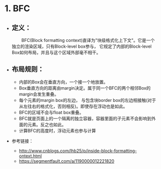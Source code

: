 # 1. BFC
  * ## 定义：
    &nbsp;&nbsp;&nbsp;&nbsp;&nbsp;&nbsp;&nbsp;&nbsp;BFC(Block formatting context)直译为"块级格式化上下文"。它是一个独立的渲染区域，只有Block-level box参与， 它规定了内部的Block-level Box如何布局，并且与这个区域外部毫不相干。

  * ## 布局规则：
    - 内部的Box会在垂直方向，一个接一个地放置。
    - Box垂直方向的距离由margin决定。属于同一个BFC的两个相邻Box的margin会发生重叠。
    - 每个元素的margin box的左边， 与包含块border box的左边相接触(对于从左往右的格式化，否则相反)。即使存在浮动也是如此。
    - BFC的区域不会与float box重叠。
    - BFC就是页面上的一个隔离的独立容器，容器里面的子元素不会影响到外面的元素。反之也如此。
    - 计算BFC的高度时，浮动元素也参与计算
    
  * 参考链接：
    - http://www.cnblogs.com/lhb25/p/inside-block-formatting-ontext.html
    - https://segmentfault.com/a/1190000012221820
